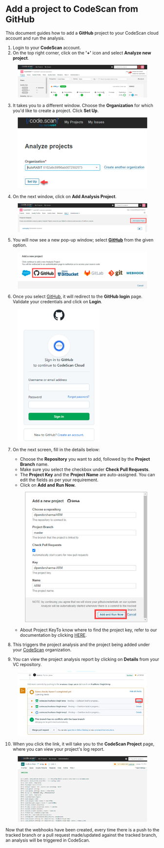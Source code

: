 # Add a project to CodeScan from GitHub

This document guides how to add a **GitHub** project to your CodeScan cloud account and run the analysis.

1. Login to your **CodeScan** account.
2. On the top right corner, click on the **'+'** icon and select **Analyze new project**.

<figure><img src="../../../../.gitbook/assets/image (13).png" alt=""><figcaption></figcaption></figure>

3. It takes you to a different window. Choose the **Organization** for which you'd like to create a project. Click **Set Up**.

<figure><img src="../../../../.gitbook/assets/image (14).png" alt=""><figcaption></figcaption></figure>

4. On the next window, click on **Add Analysis Project**.

<figure><img src="../../../../.gitbook/assets/image (15).png" alt=""><figcaption></figcaption></figure>

5. You will now see a new pop-up window; select [**GitHub**](https://knowledgebase.autorabit.com/codescan/docs/integrating-codescan-with-github-actions) from the given option.

<figure><img src="../../../../.gitbook/assets/image (16).png" alt=""><figcaption></figcaption></figure>

6. Once you select [GitHub](https://knowledgebase.autorabit.com/codescan/docs/github-actions), it will redirect to the **GitHub login** page. Validate your credentials and click on **Login**.

<figure><img src="../../../../.gitbook/assets/image (17).png" alt="" width="267"><figcaption></figcaption></figure>

7.  On the next screen, fill in the details below:

    * Choose the **Repository** you want to add, followed by the **Project Branch** name.
    * Make sure you select the checkbox under **Check Pull Requests**.&#x20;
    * The **Project Key** and the **Project Name** are auto-assigned. You can edit the fields as per your requirement.
    * Click on **Add and Run Now.**

    <figure><img src="../../../../.gitbook/assets/image (21).png" alt="" width="405"><figcaption></figcaption></figure>

    * About Project KeyTo know where to find the project key, refer to our documentation by clicking [HERE](https://knowledgebase.autorabit.com/codescan/docs/finding-your-project-key).
8. This triggers the project analysis and the project being added under your [CodeScan](https://www.codescan.io/) organization.
9. &#x20;You can view the project analysis report by clicking on **Details** from your VC repository.

<figure><img src="../../../../.gitbook/assets/image (19).png" alt="" width="563"><figcaption></figcaption></figure>

10. When you click the link, it will take you to the **CodeScan Project** page, where you can view your project's log report.

<figure><img src="../../../../.gitbook/assets/image (20).png" alt="" width="563"><figcaption></figcaption></figure>

Now that the webhooks have been created, every time there is a push to the tracked branch or a pull request made/updated against the tracked branch, an analysis will be triggered in CodeScan.
